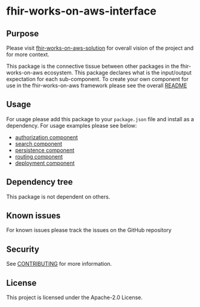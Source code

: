 # fhir-works-on-aws-interface

## Purpose

Please visit [fhir-works-on-aws-solution](https://github.com/awslabs/fhir-works-on-aws-solution) for overall vision of the project and for more context.

This package is the connective tissue between other packages in the fhir-works-on-aws ecosystem. This package declares what is the input/output expectation for each sub-component. To create your own component for use in the fhir-works-on-aws framework please see the overall [README](https://github.com/awslabs/fhir-works-on-aws-solution)

## Usage

For usage please add this package to your `package.json` file and install as a dependency. For usage examples please see below:

- [authorization component](https://github.com/awslabs/fhir-works-on-aws-authz-rbac)
- [search component](https://github.com/awslabs/fhir-works-on-aws-search-es)
- [persistence component](https://github.com/awslabs/fhir-works-on-aws-persistence-ddb)
- [routing component](https://github.com/awslabs/fhir-works-on-aws-routing)
- [deployment component](https://github.com/awslabs/fhir-works-on-aws-solution)

## Dependency tree

This package is not dependent on others.

## Known issues

For known issues please track the issues on the GitHub repository

## Security

See [CONTRIBUTING](CONTRIBUTING.md#security-issue-notifications) for more information.

## License

This project is licensed under the Apache-2.0 License.
